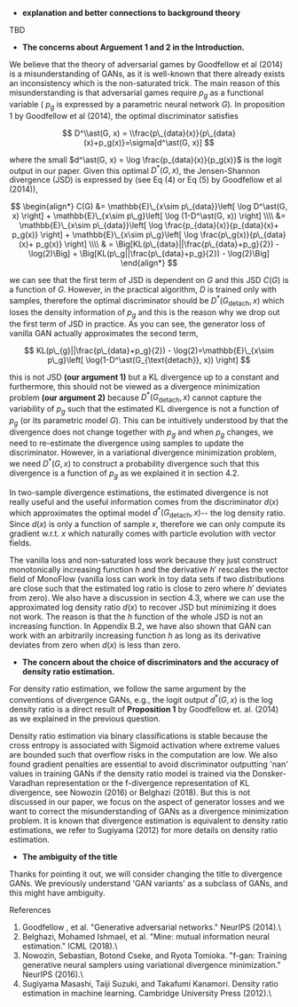 * **explanation and better connections to background theory**

TBD

* **The concerns about Arguement 1 and 2 in the Introduction.**

We believe that the theory of adversarial games by Goodfellow et al (2014) is a misunderstanding of GANs, as it is well-known that there already exists an inconsistency which is the non-saturated trick. The main reason of this misunderstanding is that adversarial games require $p_g$ as a functional variable ( $p_g$ is expressed by a parametric neural network $G$). In proposition 1 by Goodfellow et al (2014), the optimal discriminator satisfies 

$$
D^\\ast(G, x) = \\frac{p\_{data}(x)}{p\_{data}(x)+p_g(x)}=\sigma[d^\ast(G, x)]
$$ 

where the small $d^\ast(G, x) = \log \frac{p_{data}(x)}{p_g(x)}$ is the logit output in our paper. Given this optimal $D^\ast(G, x)$, the Jensen-Shannon divergence (JSD) is expressed by (see Eq (4) or Eq (5) by Goodfellow et al (2014)),

$$
\begin{align*} 
C(G) &= \mathbb{E}\_{x\sim p\_{data}}\left[ \log D^\ast(G, x) \right] + \mathbb{E}\_{x\sim p\_g}\left[ \log (1-D^\ast(G, x)) \right] \\\\
&= \mathbb{E}\_{x\sim p\_{data}}\left[ \log \frac{p_{data}(x)}{p_{data}(x)+ p_g(x)} \right] + \mathbb{E}\_{x\sim p\_g}\left[ \log \frac{p\_g(x)}{p\_{data}(x)+ p_g(x)} \right] \\\\
& = \Big[KL(p\_{data}||\frac{p\_{data}+p_g}{2}) - \log(2)\Big] + \Big[KL(p\_g||\frac{p\_{data}+p_g}{2}) - \log(2)\Big]
\end{align*}
$$


we can see that the first term of JSD is dependent on $G$ and this JSD $C(G)$ is a function of $G$. However, in the practical algorithm, $D$ is trained only with samples, therefore the optimal discriminator should be $D^\ast(G_{\text{detach}}, x)$ which loses the density information of $p_g$ and this is the reason why we drop out the first term of JSD in practice. As you can see, the generator loss of vanilla GAN actually approximates the second term, 

$$
KL(p\_{g}||\frac{p\_{data}+p_g}{2}) - \log(2)=\mathbb{E}\_{x\sim p\_g}\left[ \log(1-D^\ast(G_{\text{detach}}, x)) \right]
$$

this is not JSD **(our argument 1)** but a KL divergence up to a constant and furthermore, this should not be viewed as a divergence minimization problem **(our argument 2)** because $D^\ast(G_{\text{detach}}, x)$ cannot capture the variability of $p_g$ such that the estimated KL divergence is not a function of $p_g$ (or its parametric model $G$). This can be intuitively understood by that the divergence does not change together with $p_g$ and when $p_g$ changes, we need to re-estimate the divergence using samples to update the discriminator. However, in a variational divergence minimization problem, we need $D^*(G, x)$ to construct a probability divergence such that this divergence is a function of $p_g$ as we explained it in section 4.2.


In two-sample divergence estimations, the estimated divergence is not really useful and the useful information comes from the discriminator $d(x)$ which approximates the optimal model $d^*(G_{\text{detach}}, x)$-- the log density ratio. Since $d(x)$ is only a function of sample $x$, therefore we can only compute its gradient w.r.t. $x$ which naturally comes with particle evolution with vector fields. 

The vanilla loss and non-saturated loss work because they just construct monotonically increasing function $h$ and the derivative $h'$ rescales the vector field of MonoFlow (vanilla loss can work in toy data sets if two distributions are close such that the estimated log ratio is close to zero where $h'$ deviates from zero). We also have a discussion in section 4.3, where we can use the approximated log density ratio $d(x)$ to recover JSD but minimizing it does not work. The reason is that the $h$ function of the whole JSD is not an increasing function. In Appendix B.2, we have also shown that GAN can work with an arbitrarily increasing function $h$ as long as its derivative deviates from zero when $d(x)$ is less than zero.

* **The concern about the choice of discriminators and the accuracy of density ratio estimation.**

For density ratio estimation, we follow the same argument by the conventions of divergence GANs, e.g., the logit output $d^*(G,x)$ is the log density ratio is a direct result of **Proposition 1** by Goodfellow et. al. (2014) as we explained in the previous question. 

Density ratio estimation via binary classifications is stable because the cross entropy is associated with Sigmoid activation where extreme values are bounded such that overflow risks in the computation are low. We also found gradient penalties are essential to avoid discriminator outputting 'nan' values in training GANs if the density ratio model is trained via the Donsker-Varadhan representation or the f-divergence representation of KL divergence, see Nowozin (2016) or Belghazi (2018). But this is not discussed in our paper, we focus on the aspect of generator losses and we want to correct the misunderstanding of GANs as a divergence minimization problem. It is known that divergence estimation is equivalent to density ratio estimations, we refer to Sugiyama (2012) for more details on density ratio estimation.

* **The ambiguity of the title**

Thanks for pointing it out, we will consider changing the title to divergence GANs. We previously understand 'GAN variants' as a subclass of GANs, and this might have ambiguity.

References
1. Goodfellow , et al. "Generative adversarial networks." NeurIPS (2014).\
2. Belghazi, Mohamed Ishmael, et al. "Mine: mutual information neural estimation." ICML (2018).\
3. Nowozin, Sebastian, Botond Cseke, and Ryota Tomioka. "f-gan: Training generative neural samplers using variational divergence minimization." NeurIPS (2016).\
4. Sugiyama  Masashi, Taiji Suzuki, and Takafumi Kanamori. Density ratio estimation in machine learning. Cambridge University Press (2012).\

